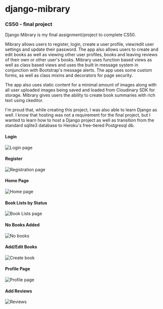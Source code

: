 # django-mibrary

### CS50 - final project

Django Mibrary is my final assignment/project to complete CS50.

Mibrary allows users to register, login, create a user profile, view/edit user settings and update their password. The app also allows users to create and edit books as well as viewing other user profiles, books and leaving reviews of their own or other user's books. Mibrary uses function based views as well as class based views and uses the built in message system in conjunction with Bootstrap's message alerts. The app uses some custom forms, as well as class mixins and decorators for page security.

The app also uses static content for a minimal amount of images along with all user uploaded images being saved and loaded from Cloudinary SDK for storage. Mibrary gives users the ability to create book summaries with rich text using ckeditor.

I'm proud that, while creating this project, I was also able to learn Django as well. I know that hosting was not a requirement for the final project, but I wanted to learn how to host a Django project as well as transition from the standard sqlite3 database to Heroku's free-tiered Postgresql db.

#### Login

![Login page](https://res.cloudinary.com/angelrodriguez/image/upload/v1603973486/Mibrary%20Images/loginpage.png)

#### Register

![Registration page](https://res.cloudinary.com/angelrodriguez/image/upload/v1603973486/Mibrary%20Images/register.png)

#### Home Page

![Home page](https://res.cloudinary.com/angelrodriguez/image/upload/v1603973486/Mibrary%20Images/homepage.png)

#### Book Lists by Status

![Book Lists page](https://res.cloudinary.com/angelrodriguez/image/upload/v1603973486/Mibrary%20Images/nobooks.png)

#### No Books Added

![No books](https://res.cloudinary.com/angelrodriguez/image/upload/v1603973490/Mibrary%20Images/wanttoread.png)

#### Add/Edit Books

![Create book](https://res.cloudinary.com/angelrodriguez/image/upload/v1603973491/Mibrary%20Images/createbook.png)

#### Profile Page

![Profile page](https://res.cloudinary.com/angelrodriguez/image/upload/v1603973490/Mibrary%20Images/profile.png)

#### Add Reviews

![Reviews](https://res.cloudinary.com/angelrodriguez/image/upload/v1603990043/Mibrary%20Images/reviews.png)
